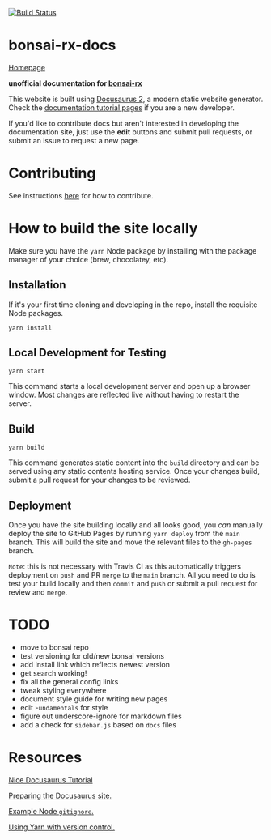 [![Build Status](https://travis-ci.com/spewil/bonsai-rx-docs.svg?branch=main)](https://travis-ci.com/spewil/bonsai-rx-docs)

# bonsai-rx-docs

[Homepage](https://www.spewil.com/bonsai-rx-docs/)

**unofficial documentation for [bonsai-rx](https://github.com/bonsai-rx/bonsai)**

This website is built using [Docusaurus 2](https://v2.docusaurus.io/), a modern static website generator. Check the [documentation tutorial pages](https://v2.docusaurus.io/docs/docs-introduction) if you are a new developer.

If you'd like to contribute docs but aren't interested in developing the documentation site, just use the **edit** buttons and submit pull requests, or submit an issue to request a new page.

# Contributing

See instructions [here](https://www.spewil.com/bonsai-rx-docs/docs/meta/writing_docs/) for how to contribute.

# How to build the site locally

Make sure you have the `yarn` Node package by installing with the package manager of your choice (brew, chocolatey, etc).

## Installation

If it's your first time cloning and developing in the repo, install the requisite Node packages.

```console
yarn install
```

## Local Development for Testing

```console
yarn start
```

This command starts a local development server and open up a browser window. Most changes are reflected live without having to restart the server.

## Build

```console
yarn build
```

This command generates static content into the `build` directory and can be served using any static contents hosting service. Once your changes build, submit a pull request for your changes to be reviewed.

## Deployment

Once you have the site building locally and all looks good, you *can* manually deploy the site to GitHub Pages by running `yarn deploy` from the `main` branch. This will build the site and move the relevant files to the `gh-pages` branch.

`Note`: this is not necessary with Travis CI as this automatically triggers deployment on `push` and PR `merge` to the `main` branch. All you need to do is test your build locally and then `commit` and `push` or submit a pull request for review and `merge`.

# TODO

- move to bonsai repo
- test versioning for old/new bonsai versions
- add Install link which reflects newest version
- get search working!
- fix all the general config links
- tweak styling everywhere
- document style guide for writing new pages
- edit `Fundamentals` for style
- figure out underscore-ignore for markdown files
- add a check for `sidebar.js` based on `docs` files

# Resources

[Nice Docusaurus Tutorial](https://blog.logrocket.com/easy-documentation-with-docusaurus/)

[Preparing the Docusaurus site.](https://docusaurus.io/docs/en/site-preparation#key-files)

[Example Node `gitignore`.](https://github.com/github/gitignore/blob/master/Node.gitignore)

[Using Yarn with version control.](https://classic.yarnpkg.com/en/docs/version-control)
